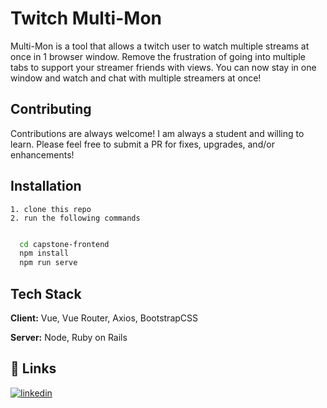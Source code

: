 # Twitch Multi-Mon

Multi-Mon is a tool that allows a twitch user to watch multiple streams at once in 1 browser window.
Remove the frustration of going into multiple tabs to support your streamer friends with views. You can now stay in one window and watch and chat with multiple streamers at once!

## Contributing

Contributions are always welcome! I am always a student and willing to learn. Please feel free to submit a PR for fixes, upgrades, and/or enhancements!

## Installation

    1. clone this repo
    2. run the following commands

```bash

  cd capstone-frontend
  npm install
  npm run serve
```

## Tech Stack

**Client:** Vue, Vue Router, Axios, BootstrapCSS

**Server:** Node, Ruby on Rails

## 🔗 Links

[![linkedin](https://img.shields.io/badge/linkedin-0A66C2?style=for-the-badge&logo=linkedin&logoColor=white)](https://www.linkedin.com/in/randyrod/)
